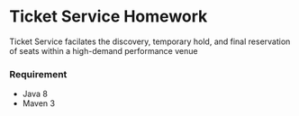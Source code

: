 # Ticket Service Homework

Ticket Service facilates the discovery, temporary hold, and final reservation of seats within a high-demand performance venue

### Requirement
- Java 8
- Maven 3
